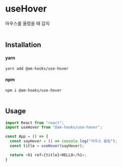 # useHover
마우스를 올렸을 때 감지 <br><br>

## Installation

#### yarn

`yarn add @am-hooks/use-hover`

#### npm

`npm i @am-hooks/use-hover` <br><br>

## Usage

```js
import React from "react";
import useHover from "@am-hooks/use-hover";

const App = () => {
  const sayHover = () => console.log("마우스 올림");
  const title = useHover(sayHover);

  return <h1 ref={title}>HELLO</h1>;
}
```

<br><br>
